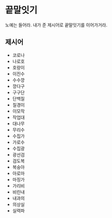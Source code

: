 # 끝말잇기
노예는 들어라. 내가 준 제시어로 끝말잇기를 이어가거라.


## 제시어
- 코로나
- 나로호
- 호랑이
- 이진수
- 수수깡
- 깡다구
- 구구단
- 단백질
- 질경이
- 이모작
- 작업대
- 대나무
- 무리수
- 수집가
- 가로수
- 수집광
- 광선검
- 검도복
- 복숭아
- 아로마
- 마징가
- 가리비
- 비린내
- 내과의
- 의상실
- 실력파